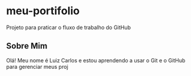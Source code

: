 # meu-portifolio
Projeto para praticar o fluxo de trabalho do GitHub

## Sobre Mim
Olá! Meu nome é Luiz Carlos e estou aprendendo a usar o Git e o GitHub para gerenciar meus proj